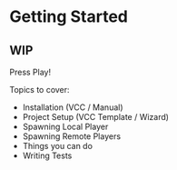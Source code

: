 ﻿---
upstreamCommit: 4d76fd612a37de18fd85c39062bade59afffb7cf
---

# Getting Started

## WIP
Press Play!

Topics to cover:
* Installation (VCC / Manual)
* Project Setup (VCC Template / Wizard)
* Spawning Local Player
* Spawning Remote Players
* Things you can do
* Writing Tests